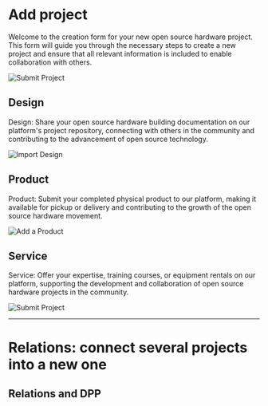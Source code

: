 # Add project
Welcome to the creation form for your new open source hardware project. This form will guide you through the necessary steps to create a new project and ensure that all relevant information is included to enable collaboration with others.

![Submit Project](../../_media/user-manual/screenshot_ru/createproject.png)

## Design
Design: Share your open source hardware building documentation on our platform's project repository, connecting with others in the community and contributing to the advancement of open source technology.

![Import Design](../../_media/user-manual/screenshot_ru/createprojectdesign.png)


## Product 
Product: Submit your completed physical product to our platform, making it available for pickup or delivery and contributing to the growth of the open source hardware movement.

![Add a Product](../../_media/user-manual/screenshot_ru/createprojectproduct.png)


## Service
Service: Offer your expertise, training courses, or equipment rentals on our platform, supporting the development and collaboration of open source hardware projects in the community.

![Submit Project](../../_media/user-manual/screenshot_ru/createprojectservice.png)


------

# Relations: connect several projects into a new one 

## Relations and DPP